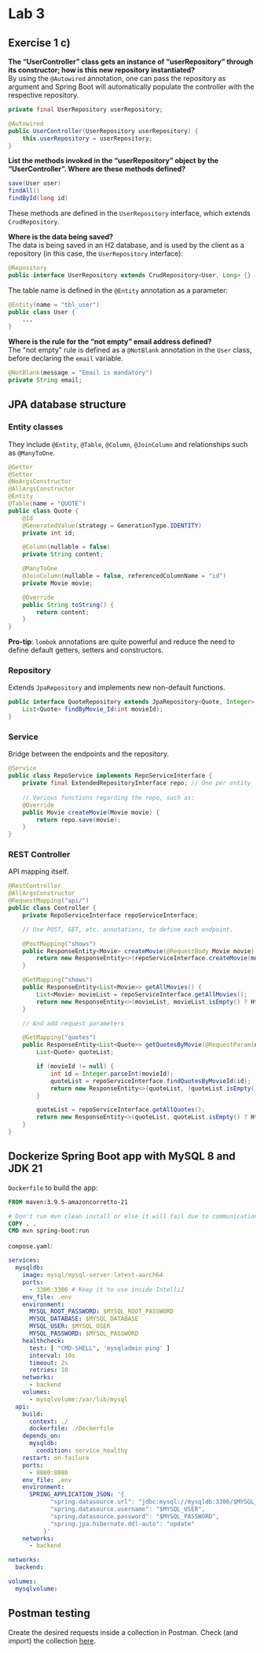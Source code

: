 # Lab 3
## Exercise 1 c\)
**The “UserController” class gets an instance of “userRepository” through its constructor; how is this new repository instantiated?**\
By using the `@Autowired` annotation, one can pass the repository as argument and Spring Boot will automatically populate the controller with the respective repository.
```java
private final UserRepository userRepository;

@Autowired
public UserController(UserRepository userRepository) {
    this.userRepository = userRepository;
}
```

**List the methods invoked in the “userRepository” object by the “UserController”. Where are these methods defined?**
```java
save(User user)
findAll()
findById(long id)
```
These methods are defined in the `UserRepository` interface, which extends `CrudRepository`.


**Where is the data being saved?**\
The data is being saved in an H2 database, and is used by the client as a repository (in this case, the `UserRepository` interface):
```java
@Repository
public interface UserRepository extends CrudRepository<User, Long> {}
```
The table name is defined in the `@Entity` annotation as a parameter:
```java
@Entity(name = "tbl_user")
public class User {
    ...
}
```

**Where is the rule for the “not empty” email address defined?**\
The "not empty" rule is defined as a `@NotBlank` annotation in the `User` class, before declaring the `email` variable.
```java
@NotBlank(message = "Email is mandatory")
private String email;
```

## JPA database structure
### Entity classes
They include `@Entity`, `@Table`, `@Column`, `@JoinColumn` and relationships such as `@ManyToOne`.
```java
@Getter
@Setter
@NoArgsConstructor
@AllArgsConstructor
@Entity
@Table(name = "QUOTE")
public class Quote {
    @Id
    @GeneratedValue(strategy = GenerationType.IDENTITY)
    private int id;

    @Column(nullable = false)
    private String content;

    @ManyToOne
    @JoinColumn(nullable = false, referencedColumnName = "id")
    private Movie movie;

    @Override
    public String toString() {
        return content;
    }
}
```

**Pro-tip**: `lombok` annotations are quite powerful and reduce the need to define default getters, setters and constructors.

### Repository
Extends `JpaRepository` and implements new non-default functions.
```java
public interface QuoteRepository extends JpaRepository<Quote, Integer> {
    List<Quote> findByMovie_Id(int movieId);
}
```

### Service
Bridge between the endpoints and the repository.
```java
@Service
public class RepoService implements RepoServiceInterface {
    private final ExtendedRepositoryInterface repo; // One per entity
    
    // Various functions regarding the repo, such as:
    @Override
    public Movie createMovie(Movie movie) {
        return repo.save(movie);
    }
}
```

### REST Controller
API mapping itself.
```java
@RestController
@AllArgsConstructor
@RequestMapping("api/")
public class Controller {
    private RepoServiceInterface repoServiceInterface;

    // Use POST, GET, etc. annotations, to define each endpoint.

    @PostMapping("shows")
    public ResponseEntity<Movie> createMovie(@RequestBody Movie movie) {
        return new ResponseEntity<>(repoServiceInterface.createMovie(movie), HttpStatus.CREATED);
    }

    @GetMapping("shows")
    public ResponseEntity<List<Movie>> getAllMovies() {
        List<Movie> movieList = repoServiceInterface.getAllMovies();
        return new ResponseEntity<>(movieList, movieList.isEmpty() ? HttpStatus.NOT_FOUND : HttpStatus.OK);
    }

    // And add request parameters

    @GetMapping("quotes")
    public ResponseEntity<List<Quote>> getQuotesByMovie(@RequestParam(name = "show", required = false) String movieId) {
        List<Quote> quoteList;

        if (movieId != null) {
            int id = Integer.parseInt(movieId);
            quoteList = repoServiceInterface.findQuotesByMovieId(id);
            return new ResponseEntity<>(quoteList, !quoteList.isEmpty() ? HttpStatus.OK : HttpStatus.NOT_FOUND);
        }

        quoteList = repoServiceInterface.getAllQuotes();
        return new ResponseEntity<>(quoteList, quoteList.isEmpty() ? HttpStatus.NOT_FOUND : HttpStatus.OK);
    }
}
```

## Dockerize Spring Boot app with MySQL 8 and JDK 21
`Dockerfile` to build the app:
```dockerfile
FROM maven:3.9.5-amazoncorretto-21

# Don't run mvn clean install or else it will fail due to communications link failure.
COPY . .
CMD mvn spring-boot:run
```

`compose.yaml`:
```yaml
services:
  mysqldb:
    image: mysql/mysql-server:latest-aarch64
    ports:
      - 3306:3306 # Keep it to use inside IntelliJ
    env_file: .env
    environment:
      MYSQL_ROOT_PASSWORD: $MYSQL_ROOT_PASSWORD
      MYSQL_DATABASE: $MYSQL_DATABASE
      MYSQL_USER: $MYSQL_USER
      MYSQL_PASSWORD: $MYSQL_PASSWORD
    healthcheck:
      test: [ "CMD-SHELL", 'mysqladmin ping' ]
      interval: 10s
      timeout: 2s
      retries: 10
    networks:
      - backend
    volumes:
      - mysqlvolume:/var/lib/mysql
  api:
    build:
      context: ./
      dockerfile: ./Dockerfile
    depends_on:
      mysqldb:
        condition: service_healthy
    restart: on-failure
    ports:
      - 8080:8080
    env_file: .env
    environment:
      SPRING_APPLICATION_JSON: '{
            "spring.datasource.url": "jdbc:mysql://mysqldb:3306/$MYSQL_DATABASE",
            "spring.datasource.username": "$MYSQL_USER",
            "spring.datasource.password": "$MYSQL_PASSWORD",
            "spring.jpa.hibernate.ddl-auto": "update"
          }'
    networks:
      - backend

networks:
  backend:

volumes:
  mysqlvolume:
```

## Postman testing
Create the desired requests inside a collection in Postman. Check (and import) the collection [here](lab3.postman_collection.json).